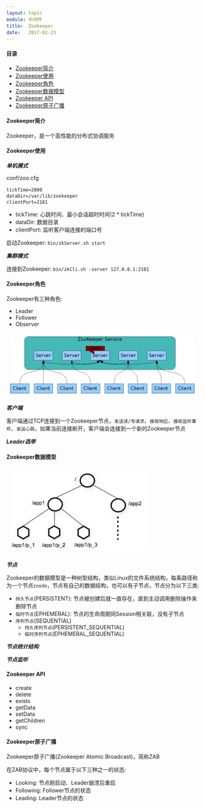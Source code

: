 ```yaml
---
layout: topic
module: 中间件
title:  Zookeeper
date:   2017-02-23
---
```


#### 目录

* [Zookeeper简介](#introduction)
* [Zookeeper使用](#use)
* [Zookeeper角色](#role)
* [Zookeeper数据模型](#data-model)
* [Zookeeper API](#api)
* [Zookeeper原子广播](#atomic-broadcast)

#### <a id="introduction">Zookeeper简介</a>

Zookeeper，是一个高性能的分布式协调服务

#### <a id="use">Zookeeper使用</a>

***单机模式***

conf/zoo.cfg

```config
tickTime=2000
dataDir=/var/lib/zookeeper
clientPort=2181
```

* tickTime: 心跳时间、最小会话超时时间(2 * tickTime)
* dataDir: 数据目录
* clientPort: 监听客户端连接的端口号

启动Zookeeper: `bin/zkServer.sh start`

***集群模式***

连接到Zookeeper: `bin/zkCli.sh -server 127.0.0.1:2181`

#### <a id="role">Zookeeper角色</a>

Zookeeper有三种角色:

* Leader
* Follower
* Observer

<img src="/images/topic/middleware/zookeeper/zkservice.jpg" alt="Zookeeper服务" width="480" style="padding: 10px">

***客户端***

客户端通过TCP连接到一个Zookeeper节点，`发送读/写请求`、`接收响应`、`接收监听事件`、`发送心跳`，如果当前连接断开，客户端会连接到一个新的Zookeeper节点

***Leader选举***

#### <a id="data-model">Zookeeper数据模型</a>

<img src="/images/topic/middleware/zookeeper/zknamespace.jpg" alt="Zookeeper命名空间" width="360" style="padding: 10px">

***节点***

Zookeeper的数据模型是一种树型结构，类似Linux的文件系统结构，每条路径称为一个节点`znode`，节点有自己的数据结构，也可以有子节点，节点分为以下三类:

* `持久节点`(PERSISTENT): 节点被创建后就一直存在，直到主动调用删除操作来删除节点
* `临时节点`(EPHEMERAL): 节点的生命周期同Session相关联，没有子节点
* `序列节点`(SEQUENTIAL)
    * `持久序列节点`(PERSISTENT_SEQUENTIAL)
    * `临时序列节点`(EPHEMERAL_SEQUENTIAL)

***节点统计结构***

***节点监听***

#### <a id="api">Zookeeper API</a>

* create
* delete
* exists
* getData
* setData
* getChildren
* sync

#### <a id="atomic-broadcast">Zookeeper原子广播</a>

Zookeeper原子广播(Zookeeper Atomic Broadcast)，简称ZAB

在ZAB协议中，每个节点属于以下三种之一的状态:

* Looking: 节点刚启动、Leader崩溃后重启
* Following: Follower节点的状态
* Leading: Leader节点的状态
